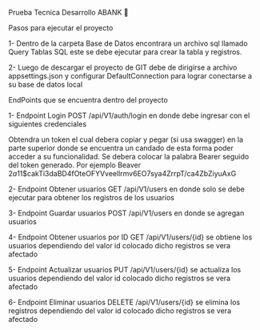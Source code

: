 Prueba Tecnica Desarrollo ABANK 🚀

Pasos para ejecutar el proyecto

1- Dentro de la carpeta Base de Datos encontrara un archivo sql llamado Query Tablas SQL este se debe ejecutar para crear la tabla y registros.

2- Luego de descargar el proyecto de GIT debe de dirigirse a archivo appsettings.json y configurar DefaultConnection para lograr conectarse a su base de datos local 

EndPoints que se encuentra dentro del proyecto

1- Endpoint Login POST /api/V1/auth/login en donde debe ingresar con el siguientes credenciales

Obtendra un token el cual debera copiar y pegar (si usa swagger) en la parte superior donde se encuentra un candado de esta forma poder acceder a su funcionalidad. Se debera colocar la palabra Bearer seguido del token generado. Por ejemplo Beaver $2a$11$cakTi3daBD4fOteOFYVveellrmv6EO7sya4ZrrpT/ca4ZbZiyuAxG

2- Endpoint Obtener usuarios GET /api/V1/users en donde solo se debe ejecutar para obtener los registros de los usuarios

3- Endpoint Guardar usuarios POST /api/V1/users en donde se agregan usuarios

4- Endpoint Obtener usuarios por ID GET /api/V1/users/{id} se obtiene los usuarios dependiendo del valor id colocado dicho registros se vera afectado

5- Endpoint Actualizar usuarios PUT /api/V1/users/{id} se actualiza los usuarios dependiendo del valor id colocado dicho registros se vera afectado

6- Endpoint Eliminar usuarios DELETE /api/V1/users/{id} se elimina los registros dependiendo del valor id colocado dicho registros se vera afectado
